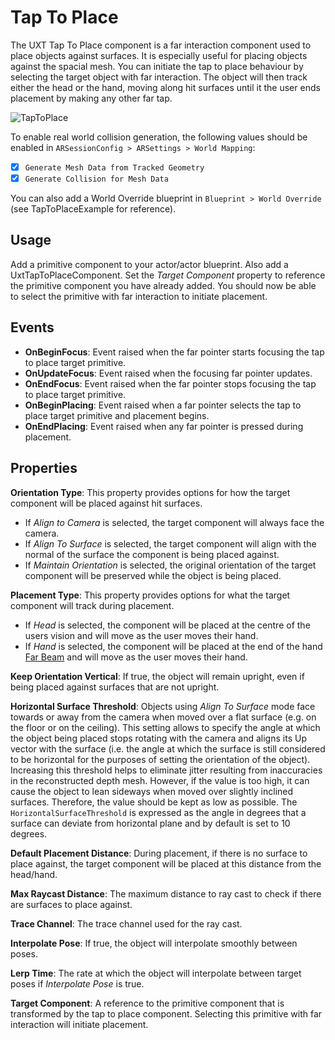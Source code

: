 # Tap To Place

The UXT Tap To Place component is a far interaction component used to place objects against surfaces. It is especially useful for placing objects against the spacial mesh. You can initiate the tap to place behaviour by selecting the target object with far interaction. The object will then track either the head or the hand, moving along hit surfaces until it the user ends placement by making any other far tap.

![TapToPlace](Images/TapToPlace.gif)

To enable real world collision generation, the following values should be enabled in `ARSessionConfig > ARSettings > World Mapping`:

- [x] `Generate Mesh Data from Tracked Geometry`
- [x] `Generate Collision for Mesh Data`

You can also add a World Override blueprint in `Blueprint > World Override` (see TapToPlaceExample for reference).

## Usage

Add a primitive component to your actor/actor blueprint. Also add a UxtTapToPlaceComponent. Set the _Target Component_ property to reference the primitive component you have already added. You should now be able to select the primitive with far interaction to initiate placement.

## Events

- **OnBeginFocus**: Event raised when the far pointer starts focusing the tap to place target primitive.
- **OnUpdateFocus**: Event raised when the focusing far pointer updates.
- **OnEndFocus**: Event raised when the far pointer stops focusing the tap to place target primitive.
- **OnBeginPlacing**: Event raised when a far pointer selects the tap to place target primitive and placement begins.
- **OnEndPlacing**: Event raised when any far pointer is pressed during placement. 

## Properties

**Orientation Type**: This property provides options for how the target component will be placed against hit surfaces.
- If _Align to Camera_ is selected, the target component will always face the camera.
- If _Align To Surface_ is selected, the target component will align with the normal of the surface the component is being placed against.
- If _Maintain Orientation_ is selected, the original orientation of the target component will be preserved while the object is being placed.

**Placement Type**: This property provides options for what the target component will track during placement.
- If _Head_ is selected, the component will be placed at the centre of the users vision and will move as the user moves their hand.
- If _Hand_ is selected, the component will be placed at the end of the hand [Far Beam](FarBeam.md) and will move as the user moves their hand.

**Keep Orientation Vertical**: If true, the object will remain upright, even if being placed against surfaces that are not upright.

**Horizontal Surface Threshold**: Objects using _Align To Surface_ mode face towards or away from the camera when moved over a flat surface (e.g. on the floor or on the ceiling). This setting allows to specify the angle at which the object being placed stops rotating with the camera and aligns its Up vector with the surface (i.e. the angle at which the surface is still considered to be horizontal for the purposes of setting the orientation of the object). Increasing this threshold helps to eliminate jitter resulting from inaccuracies in the reconstructed depth mesh. However, if the value is too high, it can cause the object to lean sideways when moved over slightly inclined surfaces. Therefore, the value should be kept as low as possible. The `HorizontalSurfaceThreshold` is expressed as the angle in degrees that a surface can deviate from horizontal plane and by default is set to 10 degrees.

**Default Placement Distance**: During placement, if there is no surface to place against, the target component will be placed at this distance from the head/hand.

**Max Raycast Distance**: The maximum distance to ray cast to check if there are surfaces to place against.

**Trace Channel**: The trace channel used for the ray cast.

**Interpolate Pose**: If true, the object will interpolate smoothly between poses.

**Lerp Time**: The rate at which the object will interpolate between target poses if _Interpolate Pose_ is true.

**Target Component**: A reference to the primitive component that is transformed by the tap to place component. Selecting this primitive with far interaction will initiate placement.

